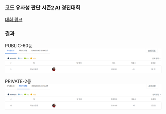 ### 코드 유사성 판단 시즌2 AI 경진대회
[대회 링크](https://dacon.io/competitions/official/236228/overview/description)<br>

### 결과
PUBLIC-60등
<img src="./image/public.png">

PRIVATE-2등
<img src="./image/private.png">